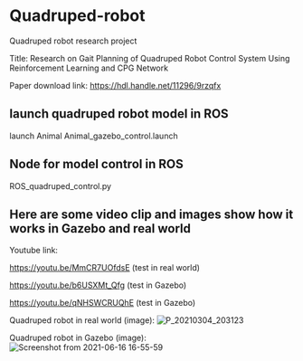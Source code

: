 # Quadruped-robot

Quadruped robot research project

Title: Research on Gait Planning of Quadruped Robot Control System Using Reinforcement Learning and CPG Network

Paper download link: https://hdl.handle.net/11296/9rzqfx

## launch quadruped robot model in ROS ##

launch Animal Animal_gazebo_control.launch

## Node for model control in ROS ##

ROS_quadruped_control.py 


## Here are some video clip and images show how it works in Gazebo and real world ##

Youtube link:

https://youtu.be/MmCR7UOfdsE (test in real world)

https://youtu.be/b6USXMt_Qfg (test in Gazebo)

https://youtu.be/qNHSWCRUQhE (test in Gazebo)

Quadruped robot in real world (image):
![P_20210304_203123](https://user-images.githubusercontent.com/54346575/196580205-a43e6bb8-b192-42f7-b3e4-9b20de0d6b6c.jpg)


Quadruped robot in Gazebo (image):
![Screenshot from 2021-06-16 16-55-59](https://user-images.githubusercontent.com/54346575/152728562-958f8cd7-7f06-48bf-9f1d-af3c7dc1f90b.png)

